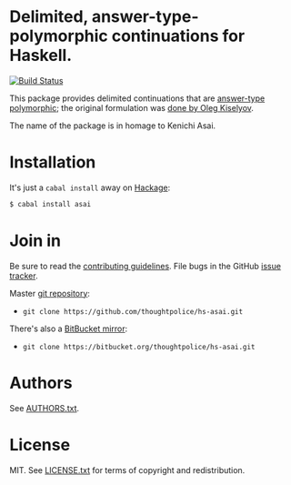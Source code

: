 # Delimited, answer-type-polymorphic continuations for Haskell.

[![Build Status](https://secure.travis-ci.org/thoughtpolice/hs-asai.png?branch=master)](http://travis-ci.org/thoughtpolice/hs-asai)

This package provides delimited continuations that are [answer-type
polymorphic][atp]; the original formulation was [done by Oleg
Kiselyov][oleg].

[atp]: http://logic.cs.tsukuba.ac.jp/~kam/paper/aplas07.pdf
[oleg]: http://okmij.org/ftp/continuations/implementations.html#genuine-shift

The name of the package is in homage to Kenichi Asai.

# Installation

It's just a `cabal install` away on [Hackage][]:

```bash
$ cabal install asai
```

# Join in

Be sure to read the [contributing guidelines][contribute]. File bugs
in the GitHub [issue tracker][].

Master [git repository][gh]:

* `git clone https://github.com/thoughtpolice/hs-asai.git`

There's also a [BitBucket mirror][bb]:

* `git clone https://bitbucket.org/thoughtpolice/hs-asai.git`

# Authors

See [AUTHORS.txt](https://raw.github.com/thoughtpolice/hs-asai/master/AUTHORS.txt).

# License

MIT. See
[LICENSE.txt](https://raw.github.com/thoughtpolice/hs-asai/master/LICENSE.txt)
for terms of copyright and redistribution.

[main page]: http://thoughtpolice.github.com/hs-asai
[contribute]: https://github.com/thoughtpolice/hs-asai/blob/master/CONTRIBUTING.md
[issue tracker]: http://github.com/thoughtpolice/hs-asai/issues
[gh]: http://github.com/thoughtpolice/hs-asai
[bb]: http://bitbucket.org/thoughtpolice/hs-asai
[Hackage]: http://hackage.haskell.org/package/asai
